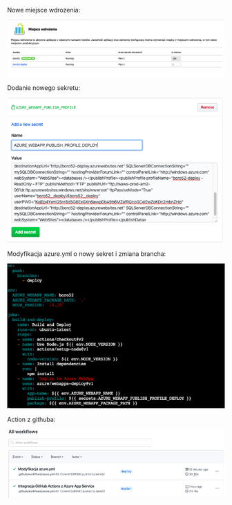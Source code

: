 Nowe miejsce wdrozenia:

![](./images/Deploy.png)

Dodanie nowego sekretu:

![](./images/Secret.png)

Modyfikacja azure.yml o nowy sekret i zmiana brancha:

![](./images/Yml.png)

Action z githuba:

![](./images/Action.png)
